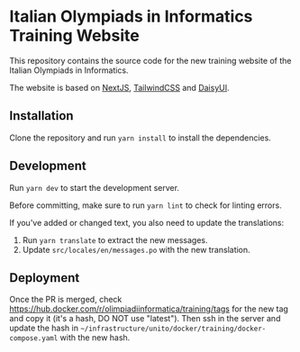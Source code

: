 # Italian Olympiads in Informatics Training Website

This repository contains the source code for the new training website of the Italian Olympiads in Informatics.

The website is based on [NextJS](https://nextjs.org/), [TailwindCSS](https://tailwindcss.com/)
and [DaisyUI](https://daisyui.com/).

## Installation

Clone the repository and run `yarn install` to install the dependencies.

## Development

Run `yarn dev` to start the development server.

Before committing, make sure to run `yarn lint` to check for linting errors.

If you've added or changed text, you also need to update the translations:

1. Run `yarn translate` to extract the new messages.
2. Update `src/locales/en/messages.po` with the new translation.

## Deployment

Once the PR is merged, check https://hub.docker.com/r/olimpiadiinformatica/training/tags for the
new tag and copy it (it's a hash, DO NOT use "latest"). Then ssh in the server and update the hash
in `~/infrastructure/unito/docker/training/docker-compose.yaml` with the new hash.
